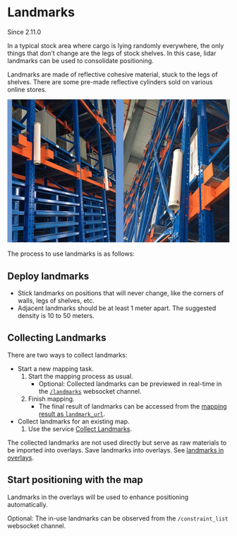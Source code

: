 # Landmarks

Since 2.11.0

In a typical stock area where cargo is lying randomly everywhere,
the only things that don't change are the legs of stock shelves.
In this case, lidar landmarks can be used to consolidate positioning.

Landmarks are made of reflective cohesive material, stuck to the legs of shelves.
There are some pre-made reflective cylinders sold on various online stores.

![](./landmarks.png)

The process to use landmarks is as follows:

## Deploy landmarks

- Stick landmarks on positions that will never change, like the corners of walls, legs of shelves, etc.
- Adjacent landmarks should be at least 1 meter apart. The suggested density is 10 to 50 meters. 

## Collecting Landmarks

There are two ways to collect landmarks:

* Start a new mapping task.
  1. Start the mapping process as usual.
      - Optional: Collected landmarks can be previewed in real-time in the [`/landmarks`](../reference/websocket.md#landmarks) websocket channel.
  2. Finish mapping.
      - The final result of landmarks can be accessed from the [mapping result as `landmark_url`](../reference/mappings.md#mapping-detail).
* Collect landmarks for an existing map.
   1. Use the service [Collect Landmarks](./services.md#collect-landmarks).

The collected landmarks are not used directly but serve as raw materials to be imported into overlays.
Save landmarks into overlays. See [landmarks in overlays](../reference/overlays.md#landmarks).

## Start positioning with the map

Landmarks in the overlays will be used to enhance positioning automatically.

Optional: The in-use landmarks can be observed from the `/constraint_list` websocket channel.
